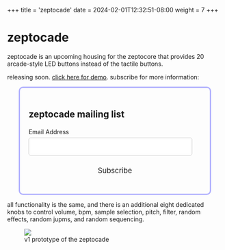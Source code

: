 +++
title = 'zeptocade'
date = 2024-02-01T12:32:51-08:00
weight = 7
+++

# zeptocade


zeptocade is an upcoming housing for the zeptocore that provides 20 arcade-style LED buttons instead of the tactile buttons. 

releasing soon. [click here for demo](https://www.youtube.com/watch?v=q_q3SHdD_Dg). subscribe for more information:

<style>
#mc_embed_shell {
    width: 80%;
    margin: 0 auto;
    padding: 20px;
    border-radius: 10px;
    background: var( --other-color-lighter);
    box-shadow: 10px 10px var(--background-color);
    border-style: solid;
    border-color: rgb(0, 0, 255, 0.3);
}

#mc_embed_signup h2 {
    margin-bottom: 20px;
}

.mc-field-group {
    margin-bottom: 15px;
}

.mc-field-group label {
    display: block;
    margin-bottom: 5px;
}

.mc-field-group input {
    width: 95%;
    padding: 10px;
    border: 1px solid #ccc;
    border-radius: 5px;
    background-color: rgba(255, 255, 255, 0.9);
}

.clear {
    text-align: center;
}
        .clear input[type="submit"] {
            background-color: var(--other-color);
             color:  var(--banks-background);
            border: none;
            padding: 10px 20px;
            border-radius: 5px;
            cursor: pointer;
            box-shadow: 5px 5px var(--background-color);
        }

.clear input[type="submit"]:hover {
            background-color:  var(--other-color-lighter);
             color: var(--header-footer-background);
    color: white;
    box-shadow: 5px 5px #fff;
}
#mc_embed_shell  input {
        font: inherit;
        font-size: 1.2em;
    }
</style>

<div id="mc_embed_shell">
  
<div id="mc_embed_signup">
    <form action="https://schollz.us21.list-manage.com/subscribe/post?u=6f305d82cde1a96e67a3c0577&amp;id=8f5c3ddc01&amp;f_id=00a2ffe6f0" method="post" id="mc-embedded-subscribe-form" name="mc-embedded-subscribe-form" class="validate" target="_self" novalidate="">
        <div id="mc_embed_signup_scroll"><h2>zeptocade mailing list</h2>
            <!-- <div class="indicates-required"><span class="asterisk">*</span> indicates required</div> -->
            <div class="mc-field-group"><label for="mce-EMAIL">Email Address</label><input type="email" name="EMAIL" class="required email" id="mce-EMAIL" required="" value=""></div><div class="mc-field-group" style="display:none;"><label for="mce-ZEPTOCORE">WARES </label><input type="text" name="ZEPTOCORE" class=" text" id="mce-ZEPTOCORE" value="zeptocade" ></div>
<div hidden=""><input type="hidden" name="tags" value="2990109"></div>
        <div id="mce-responses" class="clear">
            <div class="response" id="mce-error-response" style="display: none;"></div>
            <div class="response" id="mce-success-response" style="display: none;"></div>
        </div><div style="position: absolute; left: -5000px;" aria-hidden="true"><input type="text" name="b_6f305d82cde1a96e67a3c0577_8f5c3ddc01" tabindex="-1" value=""></div><div class="clear"><input type="submit" name="subscribe" id="mc-embedded-subscribe" class="button" value="Subscribe"></div>
    </div>
</form>
</div>
</div>

all functionality is the same, and there is an additional eight dedicated knobs to control volume, bpm, sample selection, pitch, filter, random effects, random jupms, and random sequencing. 


<figure class="imgcombo">
<img src="/img/zeptocade.webp">
<figcaption>v1 prototype of the zeptocade</figcaption>
</figure>

